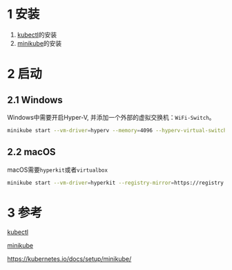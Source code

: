 # 1 安装

1. [kubectl]的安装
2. [minikube]的安装

# 2 启动

## 2.1 Windows

Windows中需要开启Hyper-V, 并添加一个外部的虚拟交换机：`WiFi-Switch`。

```sh
minikube start --vm-driver=hyperv --memory=4096 --hyperv-virtual-switch=WiFi-Switch --registry-mirror=https://registry.docker-cn.com --v=9
```

## 2.2 macOS

macOS需要`hyperkit`或者`virtualbox`

```sh
minikube start --vm-driver=hyperkit --registry-mirror=https://registry.docker-cn.com -v=9
```

# 3 参考

[kubectl]

[minikube]

https://kubernetes.io/docs/setup/minikube/

[kubectl]:kubectl
[minikube]:minikube
